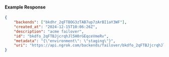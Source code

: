 <!-- Code generated for API Clients. DO NOT EDIT. -->

#### Example Response

```json
{
	"backends": ["bkdhr_2qFTBOG3zTAB7up7zArBI1aY3WF"],
	"created_at": "2024-12-15T10:06:26Z",
	"description": "acme failover",
	"id": "bkdfo_2qFTBJjcrqhJl5H0rGEqceVmeRv",
	"metadata": "{\"environment\": \"staging\"}",
	"uri": "https://api.ngrok.com/backends/failover/bkdfo_2qFTBJjcrqhJl5H0rGEqceVmeRv"
}
```
